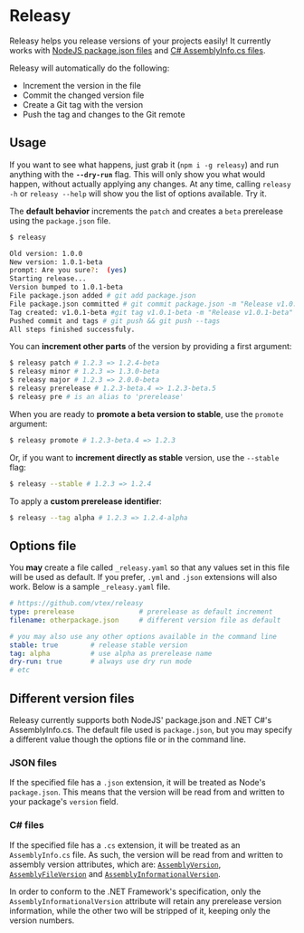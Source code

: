 # Releasy

Releasy helps you release versions of your projects easily! It currently works with [NodeJS package.json files](#json-files) and [C# AssemblyInfo.cs files](#c-files).

Releasy will automatically do the following:
 - Increment the version in the file
 - Commit the changed version file
 - Create a Git tag with the version
 - Push the tag and changes to the Git remote

## Usage

If you want to see what happens, just grab it (`npm i -g releasy`) and run anything with the **`--dry-run`** flag. This will only show you what would happen, without actually applying any changes. At any time, calling `releasy -h` or `releasy --help` will show you the list of options available. Try it.

The **default behavior** increments the `patch` and creates a `beta` prerelease using the `package.json` file.

```sh
$ releasy

Old version: 1.0.0
New version: 1.0.1-beta
prompt: Are you sure?:  (yes)
Starting release...
Version bumped to 1.0.1-beta
File package.json added # git add package.json
File package.json committed # git commit package.json -m "Release v1.0.1-beta"
Tag created: v1.0.1-beta #git tag v1.0.1-beta -m "Release v1.0.1-beta"
Pushed commit and tags # git push && git push --tags
All steps finished successfuly.
```

You can **increment other parts** of the version by providing a first argument:

```sh
$ releasy patch # 1.2.3 => 1.2.4-beta
$ releasy minor # 1.2.3 => 1.3.0-beta
$ releasy major # 1.2.3 => 2.0.0-beta
$ releasy prerelease # 1.2.3-beta.4 => 1.2.3-beta.5
$ releasy pre # is an alias to 'prerelease'
```

When you are ready to **promote a beta version to stable**, use the `promote` argument:

```sh
$ releasy promote # 1.2.3-beta.4 => 1.2.3
```

Or, if you want to **increment directly as stable** version, use the `--stable` flag:

```sh
$ releasy --stable # 1.2.3 => 1.2.4
```

To apply a **custom prerelease identifier**:

```sh
$ releasy --tag alpha # 1.2.3 => 1.2.4-alpha
```

## Options file

You **may** create a file called `_releasy.yaml` so that any values set in this file will be used as default. If you prefer, `.yml` and `.json` extensions will also work. Below is a sample `_releasy.yaml` file.

```yaml
# https://github.com/vtex/releasy
type: prerelease                # prerelease as default increment
filename: otherpackage.json     # different version file as default

# you may also use any other options available in the command line
stable: true        # release stable version
tag: alpha          # use alpha as prerelease name
dry-run: true       # always use dry run mode
# etc
```


## Different version files

Releasy currently supports both NodeJS' package.json and .NET C#'s AssemblyInfo.cs. The default file used is `package.json`, but you may specify a different value though the options file or in the command line.

### JSON files

If the specified file has a `.json` extension, it will be treated as Node's `package.json`. This means that the version will be read from and written to your package's `version` field.

### C# files

If the specified file has a `.cs` extension, it will be treated as an `AssemblyInfo.cs` file. As such, the version will be read from and written to assembly version attributes, which are: [`AssemblyVersion`](http://msdn.microsoft.com/en-us/library/system.reflection.assemblyversionattribute(v=vs.110).aspx), [`AssemblyFileVersion`](http://msdn.microsoft.com/en-us/library/system.reflection.assemblyfileversionattribute(v=vs.110).aspx) and [`AssemblyInformationalVersion`](http://msdn.microsoft.com/en-us/library/system.reflection.assemblyinformationalversionattribute(v=vs.110).aspx).

In order to conform to the .NET Framework's specification, only the `AssemblyInformationalVersion` attribute will retain any prerelease version information, while the other two will be stripped of it, keeping only the version numbers.
